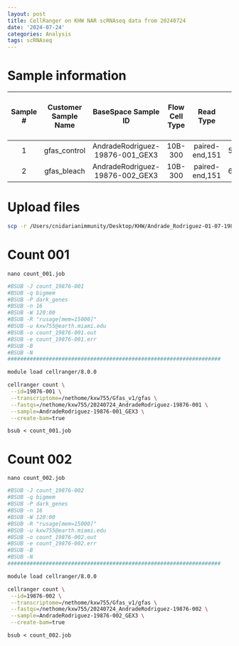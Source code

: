 ```yaml
---
layout: post
title: CellRanger on KHW NAR scRNAseq data from 20240724
date: '2024-07-24'
categories: Analysis
tags: scRNAseq
---
```


# Sample information

| Sample # | Customer Sample Name |       BaseSpace Sample ID       | Flow Cell Type |    Read Type   | Total number of clusters (reads) per sample |
|:--------:|:--------------------:|:-------------------------------:|:--------------:|:--------------:|:-------------------------------------------:|
|     1    |     gfas_control     | AndradeRodriguez-19876-001_GEX3 |     10B-300    | paired-end,151 |                 581,421,834                 |
|     2    |      gfas_bleach     | AndradeRodriguez-19876-002_GEX3 |     10B-300    | paired-end,151 |                 636,439,053                 |


# Upload files

```bash
scp -r /Users/cnidarianimmunity/Desktop/KHW/Andrade_Rodriguez-01-07-19876-425120288/2024* kxw755@pegasus.ccs.miami.edu:/nethome/kxw755
```

# Count 001

`nano count_001.job`

```bash
#BSUB -J count_19876-001
#BSUB -q bigmem
#BSUB -P dark_genes
#BSUB -n 16
#BSUB -W 120:00
#BSUB -R "rusage[mem=15000]"
#BSUB -u kxw755@earth.miami.edu
#BSUB -o count_19876-001.out
#BSUB -e count_19876-001.err
#BSUB -B
#BSUB -N
###################################################################

module load cellranger/8.0.0

cellranger count \
 --id=19876-001 \
 --transcriptome=/nethome/kxw755/Gfas_v1/gfas \
 --fastqs=/nethome/kxw755/20240724_AndradeRodriguez-19876-001 \
 --sample=AndradeRodriguez-19876-001_GEX3 \
 --create-bam=true
```

`bsub < count_001.job`

# Count 002

`nano count_002.job`

```bash
#BSUB -J count_19876-002
#BSUB -q bigmem
#BSUB -P dark_genes
#BSUB -n 16
#BSUB -W 120:00
#BSUB -R "rusage[mem=15000]"
#BSUB -u kxw755@earth.miami.edu
#BSUB -o count_19876-002.out
#BSUB -e count_19876-002.err
#BSUB -B
#BSUB -N
###################################################################

module load cellranger/8.0.0

cellranger count \
 --id=19876-002 \
 --transcriptome=/nethome/kxw755/Gfas_v1/gfas \
 --fastqs=/nethome/kxw755/20240724_AndradeRodriguez-19876-002 \
 --sample=AndradeRodriguez-19876-002_GEX3 \
 --create-bam=true
```

`bsub < count_002.job`